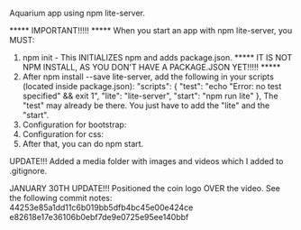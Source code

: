 Aquarium app using npm lite-server.

***** IMPORTANT!!!!! *****
When you start an app with npm lite-server, you MUST:
1. npm init - This INITIALIZES npm and adds package.json. ***** IT IS NOT NPM INSTALL, AS YOU DON'T HAVE A PACKAGE.JSON YET!!!!! *****
2. After npm install --save lite-server, add the following in your scripts (located inside package.json):
     "scripts": {
        "test": "echo \"Error: no test specified\" && exit 1",
        "lite": "lite-server",
        "start": "npm run lite"
      },
   The "test" may already be there. You just have to add the "lite" and the "start".
3. Configuration for bootstrap:
   <link rel="stylesheet" href="./node_modules/bootstrap/dist/css/bootstrap.min.css" crossorigin="anonymous">
   <link rel="stylesheet" href="./styles/styles.css">
4. Configuration for css:
   <script src="./node_modules/bootstrap/dist/js/bootstrap.bundle.min.js"></script>
   <script src="index.js"></script>
5. After that, you can do npm start.

UPDATE!!!
Added a media folder with images and videos which I added to .gitignore.

JANUARY 30TH UPDATE!!!
Positioned the coin logo OVER the video. See the following commit notes:
44253e85a1dd11c6b019bb5dfb4bc45e00e424ce
e82618e17e36106b0ebf7de9e0725e95ee140bbf
